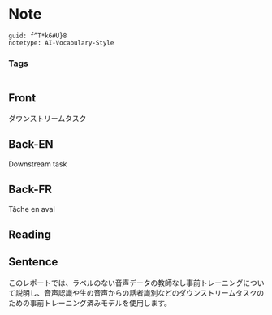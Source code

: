# Note
```
guid: f^T*k6#U}8
notetype: AI-Vocabulary-Style
```

### Tags
```
```

## Front
ダウンストリームタスク

## Back-EN
Downstream task

## Back-FR
Tâche en aval

## Reading


## Sentence
このレポートでは、ラベルのない音声データの教師なし事前トレーニングについて説明し、音声認識や生の音声からの話者識別などのダウンストリームタスクのための事前トレーニング済みモデルを使用します。
